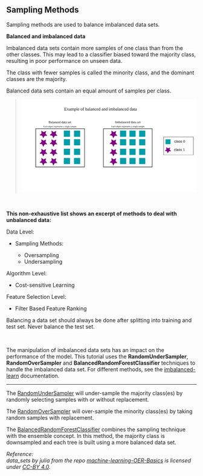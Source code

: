 ## Sampling Methods

Sampling methods are used to balance imbalanced data sets.

**Balanced and imbalanced data**

Imbalanced data sets contain more samples of one class than from the other classes. 
This may lead to a classifier biased toward the majority class, resulting in poor performance on unseen data.

The class with fewer samples is called the minority class, and the dominant classes are the majority. 

Balanced data sets contain an equal amount of samples per class. 

>![Balanced and imbalanced data](../img/balanced_imbalanced_data.svg)


<br>

__This non-exhaustive list shows an excerpt of methods to deal with unbalanced data:__

Data Level:
- Sampling Methods:

    - Oversampling
    - Undersampling

Algorithm Level:
- Cost-sensitive Learning

Feature Selection Level:
- Filter Based Feature Ranking

Balancing a data set should always be done after splitting into training and test set. Never balance the test set.

<br>

The manipulation of imbalanced data sets has an impact on the performance of the model. This tutorial uses the **RandomUnderSampler**, **RandomOverSampler** and **BalancedRandomForestClassifier** techniques to handle the imbalanced data set. For different methods, see the [imbalanced-learn](https://imbalanced-learn.org/stable/references/index.html) documentation.

****

The [RandomUnderSampler](https://imbalanced-learn.org/stable/references/generated/imblearn.under_sampling.RandomUnderSampler.html) will under-sample the majority class(es) by randomly selecting samples with or without replacement.

The [RandomOverSampler](https://imbalanced-learn.org/stable/references/generated/imblearn.over_sampling.RandomOverSampler.html) will over-sample the minority class(es) by taking random samples with replacement.

The [BalancedRandomForestClassifier](https://imbalanced-learn.org/stable/references/generated/imblearn.ensemble.BalancedRandomForestClassifier.html#balancedrandomforestclassifier) combines the sampling technique with the ensemble concept. In this method, the majority class is downsampled and each tree is built using a more balanced data set.


_Reference:  
data_sets by julia from the repo [machine-learning-OER-Basics](https://github.com/Machine-Learning-OER-Collection/Machine-Learning-OER-Basics) is licensed under [CC-BY 4.0](https://creativecommons.org/licenses/by/4.0/)._
